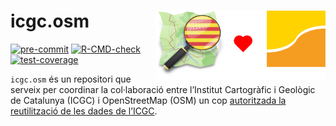 
<!-- README.md is generated from README.Rmd. Please edit that file -->

# icgc.osm <img src='man/figures/icgc-osm_logo.png' align="right" height=110/>

<!-- badges: start -->

[![pre-commit](https://github.com/OSM-Catalan/icgc.osm/actions/workflows/pre-commit.yaml/badge.svg)](https://github.com/OSM-Catalan/icgc.osm/actions/workflows/pre-commit.yaml)
[![R-CMD-check](https://github.com/OSM-Catalan/icgc.osm/actions/workflows/R-CMD-check.yaml/badge.svg)](https://github.com/OSM-Catalan/icgc.osm/actions/workflows/R-CMD-check.yaml)
[![test-coverage](https://github.com/OSM-Catalan/icgc.osm/actions/workflows/test-coverage.yaml/badge.svg)](https://github.com/OSM-Catalan/icgc.osm/actions/workflows/test-coverage.yaml)
<!-- badges: end -->

`icgc.osm` és un repositori que serveix per coordinar la col·laboració
entre l’Institut Cartogràfic i Geològic de Catalunya (ICGC) i
OpenStreetMap (OSM) un cop [autoritzada la reutilització de les dades de
l’ICGC](https://wiki.openstreetmap.org/wiki/File:20230109_CartaObertaICGC-OSM_SIGNADA.pdf).
